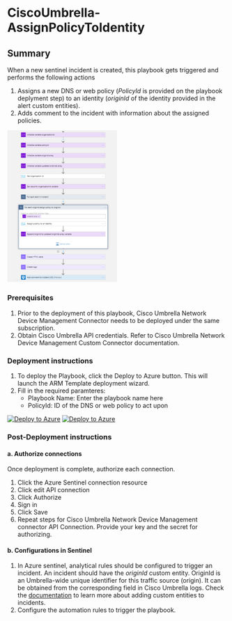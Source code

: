 # CiscoUmbrella-AssignPolicyToIdentity

## Summary

When a new sentinel incident is created, this playbook gets triggered and performs the following actions

1. Assigns a new DNS or web policy (*PolicyId* is provided on the playbook deplyment step) to an identity (*originId* of the identity provided in the alert custom entities).
2. Adds comment to the incident with information about the assigned policies.

<img src="./playbook_screenshot.png" width="50%"/><br>

### Prerequisites

1. Prior to the deployment of this playbook, Cisco Umbrella Network Device Management Connector needs to be deployed under the same subscription.
2. Obtain Cisco Umbrella API credentials. Refer to Cisco Umbrella Network Device Management Custom Connector documentation.

### Deployment instructions

1. To deploy the Playbook, click the Deploy to Azure button. This will launch the ARM Template deployment wizard.
2. Fill in the required paramteres:
    * Playbook Name: Enter the playbook name here
    * PolicyId: ID of the DNS or web policy to act upon

[![Deploy to Azure](https://aka.ms/deploytoazurebutton)](https://portal.azure.com/#create/Microsoft.Template/uri/https%3A%2F%2Fraw.githubusercontent.com%2FAzure%2FAzure-Sentinel%2Fcisco_umbrella_playbooks%2FPlaybooks%2FCiscoUmbrellak%2FPlaybooks%2FCiscoUmbrella-AssignPolicyToIdentity%2Fazuredeploy.json) [![Deploy to Azure](https://aka.ms/deploytoazuregovbutton)](https://portal.azure.us/#create/Microsoft.Template/uri/https%3A%2F%2Fraw.githubusercontent.com%2FAzure%2FAzure-Sentinel%2Fcisco_umbrella_playbooks%2FPlaybooks%2FCiscoUmbrella%2FPlaybooks%2FCiscoUmbrella-AssignPolicyToIdentity%2Fazuredeploy.json)

### Post-Deployment instructions

#### a. Authorize connections

Once deployment is complete, authorize each connection.

1. Click the Azure Sentinel connection resource
2. Click edit API connection
3. Click Authorize
4. Sign in
5. Click Save
6. Repeat steps for Cisco Umbrella Network Device Management connector API Connection. Provide your key and the secret for authorizing.

#### b. Configurations in Sentinel

1. In Azure sentinel, analytical rules should be configured to trigger an incident. An incident should have the *originId* custom entity. OriginId is an Umbrella-wide unique identifier for this traffic source (origin). It can be obtained from the corresponding field in Cisco Umbrella logs. Check the [documentation](https://docs.microsoft.com/en-us/azure/sentinel/surface-custom-details-in-alerts) to learn more about adding custom entities to incidents.
2. Configure the automation rules to trigger the playbook.
